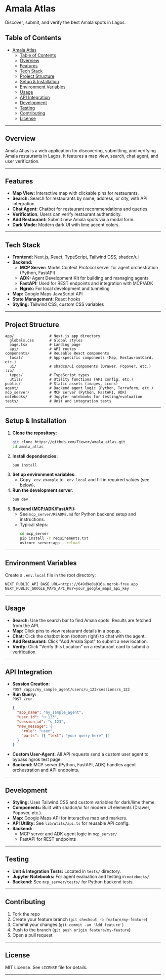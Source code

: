# Amala Atlas

Discover, submit, and verify the best Amala spots in Lagos.

## Table of Contents
- [Amala Atlas](#amala-atlas)
  - [Table of Contents](#table-of-contents)
  - [Overview](#overview)
  - [Features](#features)
  - [Tech Stack](#tech-stack)
  - [Project Structure](#project-structure)
  - [Setup \& Installation](#setup--installation)
  - [Environment Variables](#environment-variables)
  - [Usage](#usage)
  - [API Integration](#api-integration)
  - [Development](#development)
  - [Testing](#testing)
  - [Contributing](#contributing)
  - [License](#license)

---

## Overview
Amala Atlas is a web application for discovering, submitting, and verifying Amala restaurants in Lagos. It features a map view, search, chat agent, and user verification.

---

## Features
- **Map View:** Interactive map with clickable pins for restaurants.
- **Search:** Search for restaurants by name, address, or city, with API integration.
- **Chat Agent:** Chatbot for restaurant recommendations and queries.
- **Verification:** Users can verify restaurant authenticity.
- **Add Restaurant:** Submit new Amala spots via a modal form.
- **Dark Mode:** Modern dark UI with lime accent colors.

---

## Tech Stack
- **Frontend:** Next.js, React, TypeScript, Tailwind CSS, shadcn/ui
- **Backend:**
  - **MCP Server:** Model Context Protocol server for agent orchestration (Python, FastAPI)
  - **ADK:** Agent Development Kit for building and managing agents
  - **FastAPI:** Used for REST endpoints and integration with MCP/ADK
  - **Ngrok:** For local development and tunneling
- **Map:** Google Maps JavaScript API
- **State Management:** React hooks
- **Styling:** Tailwind CSS, custom CSS variables

---

## Project Structure
```
app/                # Next.js app directory
  globals.css       # Global styles
  page.tsx          # Landing page
  api/              # API routes
components/         # Reusable React components
  local/            # App-specific components (Map, RestaurantCard, etc.)
  ui/               # shadcn/ui components (Drawer, Popover, etc.)
lib/
  types/            # TypeScript types
  utils/            # Utility functions (API config, etc.)
public/             # Static assets (images, icons)
agent/              # Backend agent logic (Python, Terraform, etc.)
mcp_server/         # MCP server (Python, FastAPI, ADK)
notebooks/          # Jupyter notebooks for testing/evaluation
tests/              # Unit and integration tests
```

---

## Setup & Installation
1. **Clone the repository:**
   ```bash
   git clone https://github.com/Fiewor/amala_atlas.git
   cd amala_atlas
   ```
2. **Install dependencies:**
   ```bash
   bun install
   ```
3. **Set up environment variables:**
   - Copy `.env.example` to `.env.local` and fill in required values (see below).
4. **Run the development server:**
   ```bash
   bun dev
   ```
5. **Backend (MCP/ADK/FastAPI):**
   - See `mcp_server/README.md` for Python backend setup and instructions.
   - Typical steps:
     ```bash
     cd mcp_server
     pip install -r requirements.txt
     uvicorn server:app --reload
     ```

---

## Environment Variables
Create a `.env.local` file in the root directory:
```
NEXT_PUBLIC_API_BASE_URL=https://649d9e0a016a.ngrok-free.app
NEXT_PUBLIC_GOOGLE_MAPS_API_KEY=your_google_maps_api_key
```

---

## Usage
- **Search:** Use the search bar to find Amala spots. Results are fetched from the API.
- **Map:** Click pins to view restaurant details in a popup.
- **Chat:** Click the chatbot icon (bottom right) to chat with the agent.
- **Add Restaurant:** Click "Add Amala Spot" to submit a new location.
- **Verify:** Click "Verify this Location" on a restaurant card to submit a verification.

---

## API Integration
- **Session Creation:**  
  `POST /apps/my_sample_agent/users/u_123/sessions/s_123`
- **Run Query:**  
  `POST /run`  
  ```json
  {
    "app_name": "my_sample_agent",
    "user_id": "u_123",
    "session_id": "s_123",
    "new_message": {
      "role": "user",
      "parts": [{ "text": "your query here" }]
    }
  }
  ```
- **Custom User-Agent:** All API requests send a custom user agent to bypass ngrok test page.
- **Backend:** MCP server (Python, FastAPI, ADK) handles agent orchestration and API endpoints.

---

## Development
- **Styling:** Uses Tailwind CSS and custom variables for dark/lime theme.
- **Components:** Built with shadcn/ui for modern UI elements (Drawer, Popover, etc.).
- **Map:** Google Maps API for interactive map and markers.
- **API Utility:** See `lib/utils/api.ts` for reusable API config.
- **Backend:**
  - MCP server and ADK agent logic in `mcp_server/`
  - FastAPI for REST endpoints

---

## Testing
- **Unit & Integration Tests:** Located in `tests/` directory.
- **Jupyter Notebooks:** For agent evaluation and testing in `notebooks/`.
- **Backend:** See `mcp_server/tests/` for Python backend tests.

---

## Contributing
1. Fork the repo
2. Create your feature branch (`git checkout -b feature/my-feature`)
3. Commit your changes (`git commit -am 'Add feature'`)
4. Push to the branch (`git push origin feature/my-feature`)
5. Open a pull request

---

## License
MIT License. See `LICENSE` file for details.

---

